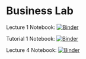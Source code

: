 # Business Lab

Lecture 1 Notebook:
<a href="https://mybinder.org/v2/gh/vanraak/lab/HEAD?urlpath=%2Fdoc%2Ftree%2Flecture1.ipynb" target="_blank">
  <img src="https://mybinder.org/badge_logo.svg" alt="Binder">
</a>

Tutorial 1 Notebook: 
<a href="https://mybinder.org/v2/gh/vanraak/lab/HEAD?urlpath=%2Fdoc%2Ftree%2Ftutorial1.ipynb" target="_blank">
  <img src="https://mybinder.org/badge_logo.svg" alt="Binder">
</a>

Lecture 4 Notebook:
<a href="https://mybinder.org/v2/gh/vanraak/lab/HEAD?urlpath=%2Fdoc%2Ftree%2Flecture4.ipynb" target="_blank">
  <img src="https://mybinder.org/badge_logo.svg" alt="Binder">
</a>
